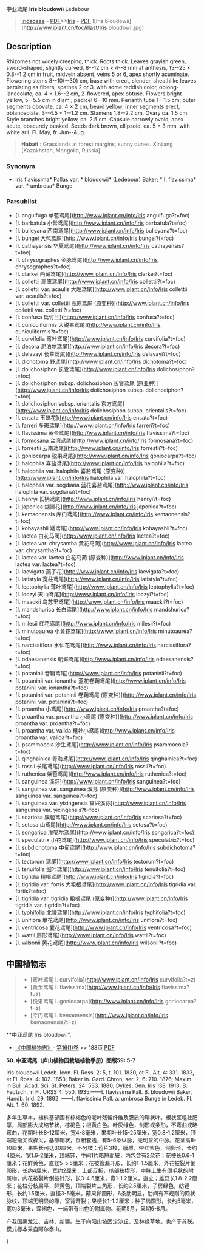 中亚鸢尾 **Iris bloudowii** Ledebour

> [Iridaceae](http://www.iplant.cn/info/Iridaceae?t=foc) - [PDF](http://www.iplant.cn/foc/pdf/Iridaceae.pdf)>>[Iris](http://www.iplant.cn/info/Iris?t=foc) - [PDF](http://www.iplant.cn/foc/pdf/Iris.pdf)
![Iris bloudowii](http://www.iplant.cn/foc/illast/Iris bloudowii.jpg)

## Description

Rhizomes not widely creeping, thick. Roots thick. Leaves grayish green, sword-shaped, slightly curved, 8--12 cm × 4--8 mm at anthesis, 15--25 × 0.8--1.2 cm in fruit, midvein absent, veins 5 or 6, apex shortly acuminate. Flowering stems 8--10(--30) cm, base with erect, slender, sheathlike leaves persisting as fibers; spathes 2 or 3, with some reddish color, oblong-lanceolate, ca. 4 × 1.6--2 cm, 2-flowered, apex obtuse. Flowers bright yellow, 5--5.5 cm in diam.; pedicel 6--10 mm. Perianth tube 1--1.5 cm; outer segments obovate, ca. 4 × 2 cm, beard yellow; inner segments erect, oblanceolate, 3--4.5 × 1--1.2 cm. Stamens 1.8--2.2 cm. Ovary ca. 1.5 cm. Style branches bright yellow, ca. 2.5 cm. Capsule narrowly ovoid, apex acute, obscurely beaked. Seeds dark brown, ellipsoid, ca. 5 × 3 mm, with white aril. Fl. May, fr. Jun--Aug.


> **Habait** : 
> Grasslands at forest margins, sunny dunes. Xinjiang [Kazakhstan, Mongolia, Russia].

### Synonym
* Iris flavissima* Pallas var. * bloudowii* (Ledebour) Baker; * I. flavissima* var. * umbrosa* Bunge.



### Parsublist

* [I.  anguifuga  单苞鸢尾](http://www.iplant.cn/info/Iris anguifuga?t=foc)
* [I.  barbatula  小髯鸢尾](http://www.iplant.cn/info/Iris barbatula?t=foc)
* [I.  bulleyana  西南鸢尾](http://www.iplant.cn/info/Iris bulleyana?t=foc)
* [I.  bungei  大苞鸢尾](http://www.iplant.cn/info/Iris bungei?t=foc)
* [I.  cathayensis  华夏鸢尾](http://www.iplant.cn/info/Iris cathayensis?t=foc)
* [I.  chrysographes  金脉鸢尾](http://www.iplant.cn/info/Iris chrysographes?t=foc)
* [I.  clarkei  西藏鸢尾](http://www.iplant.cn/info/Iris clarkei?t=foc)
* [I.  collettii  高原鸢尾](http://www.iplant.cn/info/Iris collettii?t=foc)
* [I.  collettii var. acaulis  大理鸢尾](http://www.iplant.cn/info/Iris collettii var. acaulis?t=foc)
* [I.  collettii var. collettii  高原鸢尾 (原变种)](http://www.iplant.cn/info/Iris collettii var. collettii?t=foc)
* [I.  confusa  扁竹兰](http://www.iplant.cn/info/Iris confusa?t=foc)
* [I.  cuniculiformis  大锐果鸢尾](http://www.iplant.cn/info/Iris cuniculiformis?t=foc)
* [I.  curvifolia  弯叶鸢尾](http://www.iplant.cn/info/Iris curvifolia?t=foc)
* [I.  decora  泥泊尔鸢尾](http://www.iplant.cn/info/Iris decora?t=foc)
* [I.  delavayi  长葶鸢尾](http://www.iplant.cn/info/Iris delavayi?t=foc)
* [I.  dichotoma  野鸢尾](http://www.iplant.cn/info/Iris dichotoma?t=foc)
* [I.  dolichosiphon  长管鸢尾](http://www.iplant.cn/info/Iris dolichosiphon?t=foc)
* [I.  dolichosiphon subsp. dolichosiphon  长管鸢尾 (原亚种)](http://www.iplant.cn/info/Iris dolichosiphon subsp. dolichosiphon?t=foc)
* [I.  dolichosiphon subsp. orientalis  东方鸢尾](http://www.iplant.cn/info/Iris dolichosiphon subsp. orientalis?t=foc)
* [I.  ensata  玉蝉花](http://www.iplant.cn/info/Iris ensata?t=foc)
* [I.  farreri  多斑鸢尾](http://www.iplant.cn/info/Iris farreri?t=foc)
* [I.  flavissima  黄金鸢尾](http://www.iplant.cn/info/Iris flavissima?t=foc)
* [I.  formosana  台湾鸢尾](http://www.iplant.cn/info/Iris formosana?t=foc)
* [I.  forrestii  云南鸢尾](http://www.iplant.cn/info/Iris forrestii?t=foc)
* [I.  goniocarpa  锐果鸢尾](http://www.iplant.cn/info/Iris goniocarpa?t=foc)
* [I.  halophila  喜盐鸢尾](http://www.iplant.cn/info/Iris halophila?t=foc)
* [I.  halophila var. halophila  喜盐鸢尾 (原变种)](http://www.iplant.cn/info/Iris halophila var. halophila?t=foc)
* [I.  halophila var. sogdiana  蓝花喜盐鸢尾](http://www.iplant.cn/info/Iris halophila var. sogdiana?t=foc)
* [I.  henryi  长柄鸢尾](http://www.iplant.cn/info/Iris henryi?t=foc)
* [I.  japonica  蝴蝶花](http://www.iplant.cn/info/Iris japonica?t=foc)
* [I.  kemaonensis  库门鸢尾](http://www.iplant.cn/info/Iris kemaonensis?t=foc)
* [I.  kobayashii  矮鸢尾](http://www.iplant.cn/info/Iris kobayashii?t=foc)
* [I.  lactea  白花马蔺](http://www.iplant.cn/info/Iris lactea?t=foc)
* [I.  lactea var. chrysantha  黄花马蔺](http://www.iplant.cn/info/Iris lactea var. chrysantha?t=foc)
* [I.  lactea var. lactea  白花马蔺 (原变种)](http://www.iplant.cn/info/Iris lactea var. lactea?t=foc)
* [I.  laevigata  燕子花](http://www.iplant.cn/info/Iris laevigata?t=foc)
* [I.  latistyla  宽柱鸢尾](http://www.iplant.cn/info/Iris latistyla?t=foc)
* [I.  leptophylla  薄叶鸢尾](http://www.iplant.cn/info/Iris leptophylla?t=foc)
* [I.  loczyi  天山鸢尾](http://www.iplant.cn/info/Iris loczyi?t=foc)
* [I.  maackii  乌苏里鸢尾](http://www.iplant.cn/info/Iris maackii?t=foc)
* [I.  mandshurica  长白鸢尾](http://www.iplant.cn/info/Iris mandshurica?t=foc)
* [I.  milesii  红花鸢尾](http://www.iplant.cn/info/Iris milesii?t=foc)
* [I.  minutoaurea  小黄花鸢尾](http://www.iplant.cn/info/Iris minutoaurea?t=foc)
* [I.  narcissiflora  水仙花鸢尾](http://www.iplant.cn/info/Iris narcissiflora?t=foc)
* [I.  odaesanensis  朝鲜鸢尾](http://www.iplant.cn/info/Iris odaesanensis?t=foc)
* [I.  potaninii  卷鞘鸢尾](http://www.iplant.cn/info/Iris potaninii?t=foc)
* [I.  potaninii var. ionantha  蓝花卷鞘鸢尾](http://www.iplant.cn/info/Iris potaninii var. ionantha?t=foc)
* [I.  potaninii var. potaninii  卷鞘鸢尾 (原变种)](http://www.iplant.cn/info/Iris potaninii var. potaninii?t=foc)
* [I.  proantha  小鸢尾](http://www.iplant.cn/info/Iris proantha?t=foc)
* [I.  proantha var. proantha  小鸢尾 (原变种)](http://www.iplant.cn/info/Iris proantha var. proantha?t=foc)
* [I.  proantha var. valida  粗壮小鸢尾](http://www.iplant.cn/info/Iris proantha var. valida?t=foc)
* [I.  psammocola  沙生鸢尾](http://www.iplant.cn/info/Iris psammocola?t=foc)
* [I.  qinghainica  青海鸢尾](http://www.iplant.cn/info/Iris qinghainica?t=foc)
* [I.  rossii  长尾鸢尾](http://www.iplant.cn/info/Iris rossii?t=foc)
* [I.  ruthenica  紫苞鸢尾](http://www.iplant.cn/info/Iris ruthenica?t=foc)
* [I.  sanguinea  溪荪](http://www.iplant.cn/info/Iris sanguinea?t=foc)
* [I.  sanguinea var. sanguinea  溪荪 (原变种)](http://www.iplant.cn/info/Iris sanguinea var. sanguinea?t=foc)
* [I.  sanguinea var. yixingensis  宜兴溪荪](http://www.iplant.cn/info/Iris sanguinea var. yixingensis?t=foc)
* [I.  scariosa  膜苞鸢尾](http://www.iplant.cn/info/Iris scariosa?t=foc)
* [I.  setosa  山鸢尾](http://www.iplant.cn/info/Iris setosa?t=foc)
* [I.  songarica  准噶尔鸢尾](http://www.iplant.cn/info/Iris songarica?t=foc)
* [I.  speculatrix  小花鸢尾](http://www.iplant.cn/info/Iris speculatrix?t=foc)
* [I.  subdichotoma  中甸鸢尾](http://www.iplant.cn/info/Iris subdichotoma?t=foc)
* [I.  tectorum  鸢尾](http://www.iplant.cn/info/Iris tectorum?t=foc)
* [I.  tenuifolia  细叶鸢尾](http://www.iplant.cn/info/Iris tenuifolia?t=foc)
* [I.  tigridia  粗根鸢尾](http://www.iplant.cn/info/Iris tigridia?t=foc)
* [I.  tigridia var. fortis  大粗根鸢尾](http://www.iplant.cn/info/Iris tigridia var. fortis?t=foc)
* [I.  tigridia var. tigridia  粗根鸢尾 (原变种)](http://www.iplant.cn/info/Iris tigridia var. tigridia?t=foc)
* [I.  typhifolia  北陵鸢尾](http://www.iplant.cn/info/Iris typhifolia?t=foc)
* [I.  uniflora  单花鸢尾](http://www.iplant.cn/info/Iris uniflora?t=foc)
* [I.  ventricosa  囊花鸢尾](http://www.iplant.cn/info/Iris ventricosa?t=foc)
* [I.  wattii  扇形鸢尾](http://www.iplant.cn/info/Iris wattii?t=foc)
* [I.  wilsonii  黄花鸢尾](http://www.iplant.cn/info/Iris wilsonii?t=foc)


## 中国植物志

> * [弯叶鸢尾  I.  curvifolia](http://www.iplant.cn/info/Iris curvifolia?t=z)
> * [黄金鸢尾  I.  flavissima](http://www.iplant.cn/info/Iris flavissima?t=z)
> * [锐果鸢尾  I.  goniocarpa](http://www.iplant.cn/info/Iris goniocarpa?t=z)
> * [库门鸢尾  I.  kemaonensis](http://www.iplant.cn/info/Iris kemaonensis?t=z)


**中亚鸢尾 Iris bloudowii",



* [《中国植物志》](http://www.iplant.cn/frps)- [第16(1)卷](http://www.iplant.cn/frps/vol/16(1)) >> 188页 [PDF](http://www.iplant.cn/frps/pdf/16(1)/188a.pdf)


**50. 中亚鸢尾（庐山植物园栽培植物手册）图版59: 5-7**

Iris bloudowii Ledeb. Icon. Fl. Ross. 2: 5, t. 101. 1830, et Fl. Alt. 4: 331. 1833, et Fl. Ross. 4: 102. 1853; Baker in. Gard. Chron; ser. 2, 6: 710. 1876; Maxim. in Bull. Acad. Sci. St. Peters. 24: 533. 1880; Dykes, Gen. Iris 138. 1913; B. Fedtsch. in Fl. URSS 4: 550. 1935.——I. flavissima Pall. B. bloudowii Baker, Handb. Irid. 29. 1892. ——I. flavissima Pall. a. umbrosa Bunge in Ledeb. Fl. Alt. 1: 60. 1892.

多年生草本，植株基部围有棕褐色的老叶残留纤维及膜质的鞘状叶。根状茎粗壮肥厚，局部膨大成结节状，棕褐色；根黄白色。叶灰绿色，剑形或条形，不弯曲或略弯曲，花期叶长8-12厘米，宽4-8毫米，果期叶长15-25厘米，宽0.8-1.2厘米，顶端短渐尖或骤尖，基部鞘状，互相套迭，有5-6条纵脉，无明显的中脉。花茎高8-10厘米，果期长可达30厘米，不分枝；苞片3枚，膜质，带红紫色，倒卵形，长约4厘米，宽1.6-2厘米，顶端钝，中间1片略短而狭，内包含有2朵花；花梗长0.6-1厘米；花鲜黄色，直径5-5.5厘米；花被管漏斗形，长约1-1.5厘米，外花被裂片倒卵形，长约4厘米，宽约2厘米，上部反折，爪部狭楔形，中脉上生有须毛状的附属物，内花被裂片倒披针形，长3-4.5厘米，宽1-1.2厘米，直立；雄蕊长1.8-2.2厘米；花柱分枝扁平，鲜黄色，顶端裂片三角形，长约2.5厘米，子房绿色，纺锤形，长约1.5厘米，直径3-5毫米。蒴果卵圆形，6条肋明显，肋间有不规则的网状脉纹，顶端无明显的喙，室背开裂；果梗长1-1.2厘米；种子椭圆形，长约5毫米，宽约3毫米，深褐色，一端带有白色的附属物。花期5月，果期6-8月。

产我国黑龙江、吉林、新疆。生于向阳山坡固定沙丘、及林缘草地。也产于苏联。模式标本采自阿尔泰山。



}